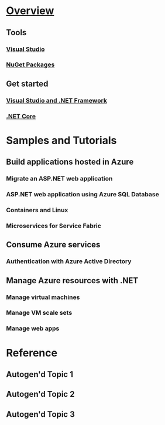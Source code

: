 # [Overview](index.md)

## Tools
### [Visual Studio](visual-studio.md)
### [NuGet Packages](packages.md)

## Get started
### [Visual Studio and .NET Framework](get-started-framework.md)
### [.NET Core](get-started-core.md)

# Samples and Tutorials

## Build applications hosted in Azure
### Migrate an ASP.NET web application
### ASP.NET web application using Azure SQL Database
<!-- ### ASP.NET Core web app using DocumentDB -->
<!-- ### ASP.NET web application using Azure Functions  -->
### Containers and Linux
### Microservices for Service Fabric

## Consume Azure services
### Authentication with Azure Active Directory
<!-- ### Untitled Storage topic   low pri -->

## Manage Azure resources with .NET
### Manage virtual machines
### Manage VM scale sets
### Manage web apps
<!-- ### Untitled Key Vault topic   lower pri -->


# Reference
## Autogen'd Topic 1
## Autogen'd Topic 2
## Autogen'd Topic 3
